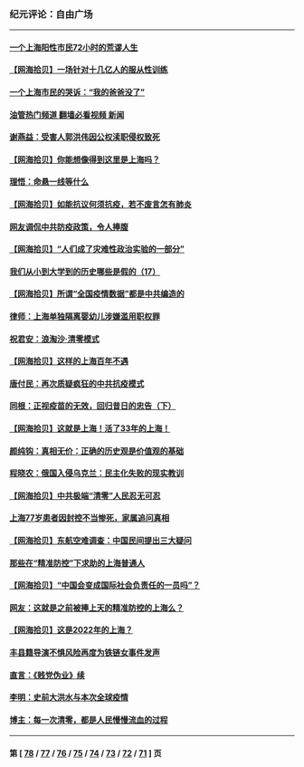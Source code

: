 ### 纪元评论：自由广场
---
#### [一个上海阳性市民72小时的荒谬人生](../../pages/nsc993/n13706620.md?04100330) 
#### [【网海拾贝】一场针对十几亿人的服从性训练](../../pages/nsc993/n13706555.md?04100330) 
#### [一个上海市民的哭诉：“我的爸爸没了”](../../pages/nsc993/n13706497.md?04100330) 
#### [油管热门频道 翻墙必看视频 新闻](ok?04100330)
#### [谢燕益：受害人郭洪伟因公权渎职侵权致死](../../pages/nsc993/n13706184.md?04100330) 
#### [【网海拾贝】你能想像得到这里是上海吗？](../../pages/nsc993/n13704442.md?04100330) 
#### [理悟：命悬一线等什么](../../pages/nsc993/n13703131.md?04100330) 
#### [【网海拾贝】如能抗议何须抗疫，若不废言怎有肺炎](../../pages/nsc993/n13701767.md?04100330) 
#### [网友调侃中共防疫政策，令人捧腹](../../pages/nsc993/n13701561.md?04100330) 
#### [【网海拾贝】“人们成了灾难性政治实验的一部分”](../../pages/nsc993/n13698988.md?04100330) 
#### [我们从小到大学到的历史哪些是假的（17）](../../pages/nsc993/n13698883.md?04100330) 
#### [【网海拾贝】所谓“全国疫情数据”都是中共编造的](../../pages/nsc993/n13694674.md?04100330) 
#### [律师：上海单独隔离婴幼儿涉嫌滥用职权罪](../../pages/nsc993/n13694627.md?04100330) 
#### [祝君安：浪淘沙·清零模式](../../pages/nsc993/n13694452.md?04100330) 
#### [【网海拾贝】这样的上海百年不遇](../../pages/nsc993/n13692603.md?04100330) 
#### [唐付民：再次质疑疯狂的中共抗疫模式](../../pages/nsc993/n13691971.md?04100330) 
#### [同根：正视疫苗的无效，回归昔日的忠告（下）](../../pages/nsc993/n13688756.md?04100330) 
#### [【网海拾贝】这就是上海！活了33年的上海！](../../pages/nsc993/n13688654.md?04100330) 
#### [颜纯钩：真相无价：正确的历史观是价值观的基础](../../pages/nsc993/n13688555.md?04100330) 
#### [程晓农：俄国入侵乌克兰：民主化失败的现实教训](../../pages/nsc993/n13686006.md?04100330) 
#### [【网海拾贝】中共极端“清零”人民忍无可忍](../../pages/nsc993/n13685914.md?04100330) 
#### [上海77岁患者因封控不当惨死，家属追问真相](../../pages/nsc993/n13685891.md?04100330) 
#### [【网海拾贝】东航空难调查：中国民间提出三大疑问](../../pages/nsc993/n13683137.md?04100330) 
#### [那些在“精准防控”下求助的上海普通人](../../pages/nsc993/n13683088.md?04100330) 
#### [【网海拾贝】“中国会变成国际社会负责任的一员吗”？](../../pages/nsc993/n13680707.md?04100330) 
#### [网友：这就是之前被捧上天的精准防控的上海么？](../../pages/nsc993/n13680287.md?04100330) 
#### [【网海拾贝】这是2022年的上海？](../../pages/nsc993/n13678253.md?04100330) 
#### [丰县籍导演不惧风险再度为铁链女事件发声](../../pages/nsc993/n13678215.md?04100330) 
#### [直言：《贱党伪业》续](../../pages/nsc993/n13678056.md?04100330) 
#### [李明：史前大洪水与本次全球疫情](../../pages/nsc993/n13677332.md?04100330) 
#### [博主：每一次清零，都是人民慢慢流血的过程](../../pages/nsc993/n13676078.md?04100330) 

---
#### 第 [ [78](./78.md?04100330) / [77](./77.md?04100330) / [76](./76.md?04100330) / [75](./75.md?04100330) / [74](./74.md?04100330) / [73](./73.md?04100330) / [72](./72.md?04100330) / [71](./71.md?04100330) ] 页
